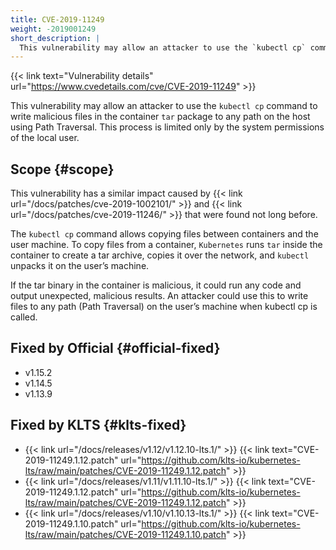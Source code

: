 ```yaml
---
title: CVE-2019-11249
weight: -2019001249
short_description: |
  This vulnerability may allow an attacker to use the `kubectl cp` command to write malicious files in the container `tar` package to any path on the host using Path Traversal. This process is limited only by the system permissions of the local user.
---
```


{{< link text="Vulnerability details" url="https://www.cvedetails.com/cve/CVE-2019-11249" >}}

This vulnerability may allow an attacker to use the `kubectl cp` command to write malicious files in the container `tar` package to any path on the host using Path Traversal. This process is limited only by the system permissions of the local user.

## Scope {#scope}

This vulnerability has a similar impact caused by {{< link url="/docs/patches/cve-2019-1002101/" >}} and {{< link url="/docs/patches/cve-2019-11246/" >}} that were found not long before.  

The `kubectl cp` command allows copying files between containers and the user machine. To copy files from a container, `Kubernetes` runs `tar` inside the container to create a tar archive, copies it over the network, and `kubectl` unpacks it on the user’s machine.   

If the tar binary in the container is malicious, it could run any code and output unexpected, malicious results. An attacker could use this to write files to any path (Path Traversal) on the user’s machine when kubectl cp is called.

## Fixed by Official {#official-fixed}

- v1.15.2
- v1.14.5
- v1.13.9

## Fixed by KLTS {#klts-fixed}

- {{< link url="/docs/releases/v1.12/v1.12.10-lts.1/" >}} {{< link text="CVE-2019-11249.1.12.patch" url="https://github.com/klts-io/kubernetes-lts/raw/main/patches/CVE-2019-11249.1.12.patch" >}}
- {{< link url="/docs/releases/v1.11/v1.11.10-lts.1/" >}} {{< link text="CVE-2019-11249.1.12.patch" url="https://github.com/klts-io/kubernetes-lts/raw/main/patches/CVE-2019-11249.1.12.patch" >}}
- {{< link url="/docs/releases/v1.10/v1.10.13-lts.1/" >}} {{< link text="CVE-2019-11249.1.10.patch" url="https://github.com/klts-io/kubernetes-lts/raw/main/patches/CVE-2019-11249.1.10.patch" >}}
